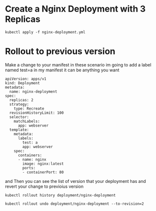 # Create a Nginx Deployment with 3 Replicas
```
kubectl apply -f nginx-deployment.yml
```

# Rollout to previous version
Make a change to your manifest 
in these scenario im going to add  a label named test=a in my  manifest  it can be anything you want

```
apiVersion: apps/v1
kind: Deployment
metadata:
  name: nginx-deployment
spec:
  replicas: 2
  strategy:
    type: Recreate
  revisionHistoryLimit: 100
  selector:
    matchLabels:
      app: webserver
  template:
    metadata:
      labels:
        test: a
        app: webserver
    spec:
      containers:
      - name: nginx
        image: nginx:latest
        ports:
        - containerPort: 80
```
and Then you can see the list of version that your deployment has and revert your change to previoius version
```
kubectl rollout history deployment/nginx-deployment

kubectl rollout undo deployment/nginx-deployment --to-revision=2
```
